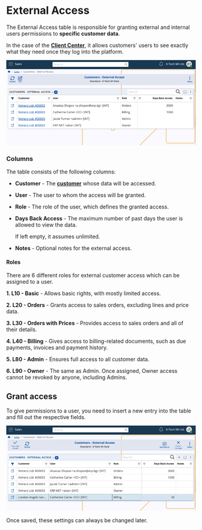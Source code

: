 # External Access

The External Access table is responsible for granting external and internal users permissions to **specific customer data**.

In the case of the **[Client Center](crm/clientcenter/index.md)**, it allows customers' users to see exactly what they need once they log into the platform. 

![pictures](pictures/customers_external_access.png)

### Columns

The table consists of the following columns:

- **Customer** - The **[customer](index.md)** whose data will be accessed.
- **User** - The user to whom the access will be granted.
- **Role** - The role of the user, which defines the granted access.
- **Days Back Access** - The maximum number of past days the user is allowed to view the data.
  
  If left empty, it assumes unlimited.

- **Notes** - Optional notes for the external access.

#### Roles

There are 6 different roles for external customer access which can be assigned to a user.

**1. L10 - Basic** - Allows basic rights, with mostly limited access.

**2. L20 - Orders** - Grants access to sales orders, excluding lines and price data.

**3. L30 - Orders with Prices** - Provides access to sales orders and all of their details.

**4. L40 - Billing** - Gives access to billing-related documents, such as due payments, invoices and payment history.

**5. L80 - Admin** - Ensures full access to all customer data. 

**6. L90 - Owner** - The same as Admin. Once assigned, Owner access cannot be revoked by anyone, including Admins.

## Grant access

To give permissions to a user, you need to insert a new entry into the table and fill out the respective fields.

![pictures](pictures/grant_new_access.png)

Once saved, these settings can always be changed later.
